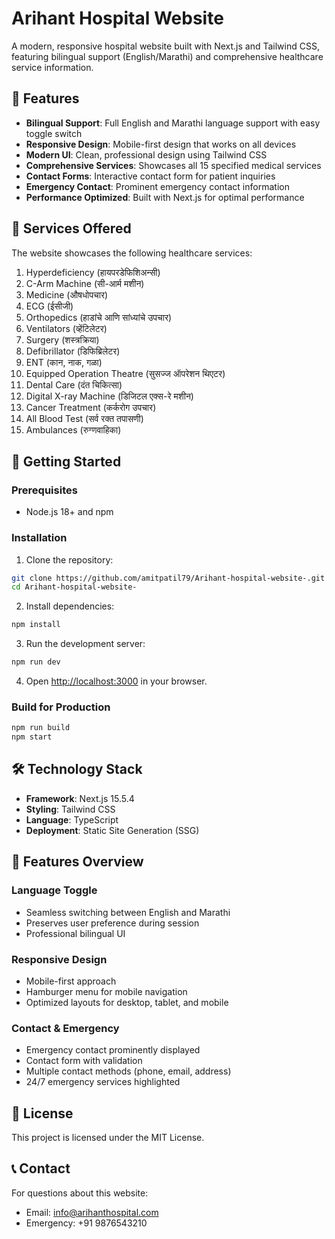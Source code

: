 # Arihant Hospital Website

A modern, responsive hospital website built with Next.js and Tailwind CSS, featuring bilingual support (English/Marathi) and comprehensive healthcare service information.

## 🌟 Features

- **Bilingual Support**: Full English and Marathi language support with easy toggle switch
- **Responsive Design**: Mobile-first design that works on all devices
- **Modern UI**: Clean, professional design using Tailwind CSS
- **Comprehensive Services**: Showcases all 15 specified medical services
- **Contact Forms**: Interactive contact form for patient inquiries
- **Emergency Contact**: Prominent emergency contact information
- **Performance Optimized**: Built with Next.js for optimal performance

## 🏥 Services Offered

The website showcases the following healthcare services:

1. Hyperdeficiency (हायपरडेफिशिअन्सी)
2. C-Arm Machine (सी-आर्म मशीन)
3. Medicine (औषधोपचार)
4. ECG (ईसीजी)
5. Orthopedics (हाडांचे आणि सांध्यांचे उपचार)
6. Ventilators (व्हेंटिलेटर)
7. Surgery (शस्त्रक्रिया)
8. Defibrillator (डिफिब्रिलेटर)
9. ENT (कान, नाक, गळा)
10. Equipped Operation Theatre (सुसज्ज ऑपरेशन थिएटर)
11. Dental Care (दंत चिकित्सा)
12. Digital X-ray Machine (डिजिटल एक्स-रे मशीन)
13. Cancer Treatment (कर्करोग उपचार)
14. All Blood Test (सर्व रक्त तपासणी)
15. Ambulances (रुग्णवाहिका)

## 🚀 Getting Started

### Prerequisites

- Node.js 18+ and npm

### Installation

1. Clone the repository:
```bash
git clone https://github.com/amitpatil79/Arihant-hospital-website-.git
cd Arihant-hospital-website-
```

2. Install dependencies:
```bash
npm install
```

3. Run the development server:
```bash
npm run dev
```

4. Open [http://localhost:3000](http://localhost:3000) in your browser.

### Build for Production

```bash
npm run build
npm start
```

## 🛠️ Technology Stack

- **Framework**: Next.js 15.5.4
- **Styling**: Tailwind CSS
- **Language**: TypeScript
- **Deployment**: Static Site Generation (SSG)

## 📱 Features Overview

### Language Toggle
- Seamless switching between English and Marathi
- Preserves user preference during session
- Professional bilingual UI

### Responsive Design
- Mobile-first approach
- Hamburger menu for mobile navigation
- Optimized layouts for desktop, tablet, and mobile

### Contact & Emergency
- Emergency contact prominently displayed
- Contact form with validation
- Multiple contact methods (phone, email, address)
- 24/7 emergency services highlighted

## 📄 License

This project is licensed under the MIT License.

## 📞 Contact

For questions about this website:
- Email: info@arihanthospital.com  
- Emergency: +91 9876543210
